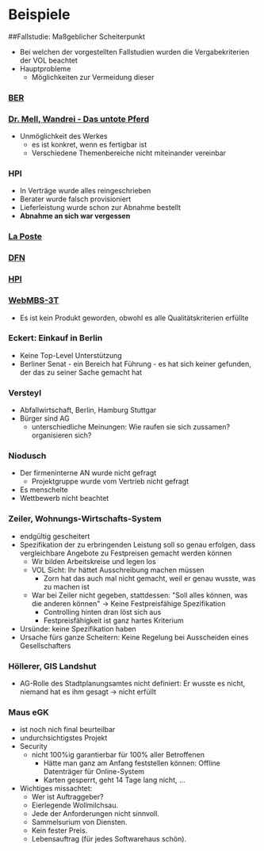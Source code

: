 # Beispiele

##Fallstudie: Maßgeblicher Scheiterpunkt
* Bei welchen der vorgestellten Fallstudien wurden die Vergabekriterien der VOL beachtet
* Hauptprobleme
    * Möglichkeiten zur Vermeidung dieser

### [BER](/Fallstudie-BER)

### [Dr. Mell, Wandrei - Das untote Pferd](/Fallstudie-Mell-Das-Untote-Pferd)
* Unmöglichkeit des Werkes
    * es ist konkret, wenn es fertigbar ist
    * Verschiedene Themenbereiche nicht miteinander vereinbar

### HPI
* In Verträge wurde alles reingeschrieben
* Berater wurde falsch provisioniert
* Lieferleistung wurde schon zur Abnahme bestellt
* **Abnahme an sich war vergessen**

### [La Poste](/Fallstudie-La-Poste)

### [DFN](/Fallstudie-DFN)

### [HPI](/Fallstudie-HPI)

### [WebMBS-3T](/WebMBS-3T)
* Es ist kein Produkt geworden, obwohl es alle Qualitätskriterien erfüllte

### Eckert: Einkauf in Berlin
* Keine Top-Level Unterstützung
* Berliner Senat - ein Bereich hat Führung - es hat sich keiner gefunden, der das zu seiner Sache gemacht hat

### Versteyl
* Abfallwirtschaft, Berlin, Hamburg Stuttgar
* Bürger sind AG
    * unterschiedliche Meinungen: Wie raufen sie sich zussamen? organisieren sich?

### Niodusch
* Der firmeninterne AN wurde nicht gefragt
    * Projektgruppe wurde vom Vertrieb nicht gefragt
* Es menschelte
* Wettbewerb nicht beachtet

### Zeiler, Wohnungs-Wirtschafts-System
* endgültig gescheitert
* Spezifikation der zu erbringenden Leistung soll so genau erfolgen, dass vergleichbare Angebote zu Festpreisen gemacht werden können
    * Wir bilden Arbeitskreise und legen los
    * VOL Sicht: Ihr hättet Ausschreibung machen müssen
        * Zorn hat das auch mal nicht gemacht, weil er genau wusste, was zu machen ist
    * War bei Zeiler nicht gegeben, stattdessen: "Soll alles können, was die anderen können" -> Keine Festpreisfähige Spezifikation
        * Controlling hinten dran löst sich aus
        * Festpreisfähigkeit ist ganz hartes Kriterium
* Ursünde: keine Spezifikation haben
* Ursache fürs ganze Scheitern: Keine Regelung bei Ausscheiden eines Gesellschafters

### Höllerer, GIS Landshut
* AG-Rolle des Stadtplanungsamtes nicht definiert: Er wusste es nicht, niemand hat es ihm gesagt -> nicht erfüllt

### Maus eGK
* ist noch nich final beurteilbar
* undurchsichtigstes Projekt
* Security
    * nicht 100%ig garantierbar für 100% aller Betroffenen
        * Hätte man ganz am Anfang feststellen können: Offline Datenträger für Online-System
        * Karten gesperrt, geht 14 Tage lang nicht, ...
* Wichtiges missachtet:
    * Wer ist Auftraggeber? 
    * Eierlegende Wollmilchsau.  
    * Jede der Anforderungen nicht sinnvoll.  
    * Sammelsurium von Diensten.  
    * Kein fester Preis.  
    * Lebensauftrag (für jedes Softwarehaus schön).